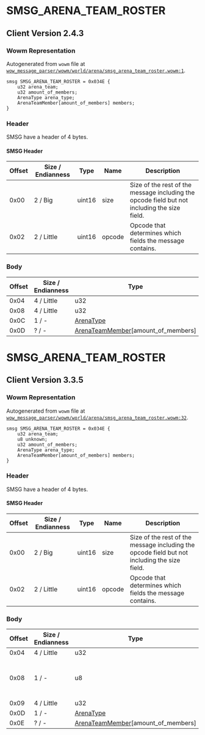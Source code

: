 # SMSG_ARENA_TEAM_ROSTER

## Client Version 2.4.3

### Wowm Representation

Autogenerated from `wowm` file at [`wow_message_parser/wowm/world/arena/smsg_arena_team_roster.wowm:1`](https://github.com/gtker/wow_messages/tree/main/wow_message_parser/wowm/world/arena/smsg_arena_team_roster.wowm#L1).
```rust,ignore
smsg SMSG_ARENA_TEAM_ROSTER = 0x034E {
    u32 arena_team;
    u32 amount_of_members;
    ArenaType arena_type;
    ArenaTeamMember[amount_of_members] members;
}
```
### Header

SMSG have a header of 4 bytes.

#### SMSG Header

| Offset | Size / Endianness | Type   | Name   | Description |
| ------ | ----------------- | ------ | ------ | ----------- |
| 0x00   | 2 / Big           | uint16 | size   | Size of the rest of the message including the opcode field but not including the size field.|
| 0x02   | 2 / Little        | uint16 | opcode | Opcode that determines which fields the message contains.|

### Body

| Offset | Size / Endianness | Type | Name | Description | Comment |
| ------ | ----------------- | ---- | ---- | ----------- | ------- |
| 0x04 | 4 / Little | u32 | arena_team |  |  |
| 0x08 | 4 / Little | u32 | amount_of_members |  |  |
| 0x0C | 1 / - | [ArenaType](arenatype.md) | arena_type |  |  |
| 0x0D | ? / - | [ArenaTeamMember](arenateammember.md)[amount_of_members] | members |  |  |

# SMSG_ARENA_TEAM_ROSTER

## Client Version 3.3.5

### Wowm Representation

Autogenerated from `wowm` file at [`wow_message_parser/wowm/world/arena/smsg_arena_team_roster.wowm:32`](https://github.com/gtker/wow_messages/tree/main/wow_message_parser/wowm/world/arena/smsg_arena_team_roster.wowm#L32).
```rust,ignore
smsg SMSG_ARENA_TEAM_ROSTER = 0x034E {
    u32 arena_team;
    u8 unknown;
    u32 amount_of_members;
    ArenaType arena_type;
    ArenaTeamMember[amount_of_members] members;
}
```
### Header

SMSG have a header of 4 bytes.

#### SMSG Header

| Offset | Size / Endianness | Type   | Name   | Description |
| ------ | ----------------- | ------ | ------ | ----------- |
| 0x00   | 2 / Big           | uint16 | size   | Size of the rest of the message including the opcode field but not including the size field.|
| 0x02   | 2 / Little        | uint16 | opcode | Opcode that determines which fields the message contains.|

### Body

| Offset | Size / Endianness | Type | Name | Description | Comment |
| ------ | ----------------- | ---- | ---- | ----------- | ------- |
| 0x04 | 4 / Little | u32 | arena_team |  |  |
| 0x08 | 1 / - | u8 | unknown |  | arcemu: new 3.0.8.<br/>arcemu sets to 0. |
| 0x09 | 4 / Little | u32 | amount_of_members |  |  |
| 0x0D | 1 / - | [ArenaType](arenatype.md) | arena_type |  |  |
| 0x0E | ? / - | [ArenaTeamMember](arenateammember.md)[amount_of_members] | members |  |  |

